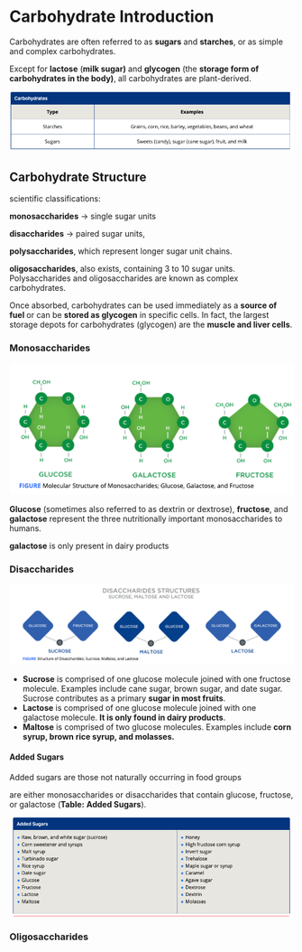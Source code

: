 # Carbohydrate Introduction

Carbohydrates are often referred to as **sugars** and **starches**, or as simple and complex carbohydrates.

Except for **lactose** \(**milk sugar\)** and **glycogen** \(the **storage form of carbohydrates in the body\)**, all carbohydrates are plant-derived.

![](../.gitbook/assets/screen-shot-2021-01-21-at-3.18.48-pm.png)

## Carbohydrate Structure

scientific classifications:

 **monosaccharides** -&gt; single sugar units

**disaccharides** -&gt; paired sugar units, 

 **polysaccharides**, which represent longer sugar unit chains. 

 **oligosaccharides**, also exists, containing 3 to 10 sugar units. Polysaccharides and oligosaccharides are known as complex carbohydrates. 

Once absorbed, carbohydrates can be used immediately as a **source of fuel** or can be **stored as glycogen** in specific cells. In fact, the largest storage depots for carbohydrates \(glycogen\) are the **muscle and liver cells**.



### Monosaccharides

![](../.gitbook/assets/screen-shot-2021-01-21-at-3.27.53-pm.png)

**Glucose** \(sometimes also referred to as dextrin or dextrose\), **fructose**, and **galactose** represent the three nutritionally important monosaccharides to humans.

**galactose** is only present in dairy products

### Disaccharides

![](../.gitbook/assets/screen-shot-2021-01-21-at-3.30.13-pm.png)



* **Sucrose** is comprised of one glucose molecule joined with one fructose molecule. Examples include cane sugar, brown sugar, and date sugar. Sucrose contributes as a primary **sugar in most fruits**.
* **Lactose** is comprised of one glucose molecule joined with one galactose molecule. **It is only found in dairy products**.
* **Maltose** is comprised of two glucose molecules. Examples include **corn syrup, brown rice syrup, and molasses.**

#### Added Sugars

Added sugars are those not naturally occurring in food groups

are either monosaccharides or disaccharides that contain glucose, fructose, or galactose \(**Table:** **Added Sugars**\).  


![](../.gitbook/assets/screen-shot-2021-01-21-at-3.33.23-pm.png)

### Oligosaccharides



